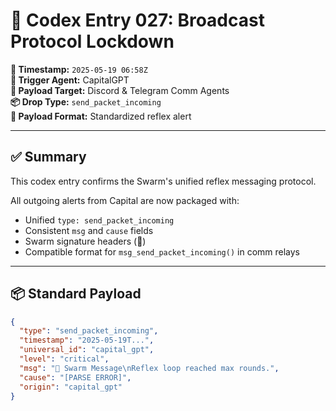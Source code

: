 # 📡 Codex Entry 027: Broadcast Protocol Lockdown

**📅 Timestamp:** `2025-05-19 06:58Z`  
**🧠 Trigger Agent:** CapitalGPT  
**📨 Payload Target:** Discord & Telegram Comm Agents  
**📦 Drop Type:** `send_packet_incoming`  
**📁 Payload Format:** Standardized reflex alert

---

## ✅ Summary

This codex entry confirms the Swarm's unified reflex messaging protocol.

All outgoing alerts from Capital are now packaged with:
- Unified `type: send_packet_incoming`
- Consistent `msg` and `cause` fields
- Swarm signature headers (📣)
- Compatible format for `msg_send_packet_incoming()` in comm relays

---

## 📦 Standard Payload

```json
{
  "type": "send_packet_incoming",
  "timestamp": "2025-05-19T...",
  "universal_id": "capital_gpt",
  "level": "critical",
  "msg": "📣 Swarm Message\nReflex loop reached max rounds.",
  "cause": "[PARSE ERROR]",
  "origin": "capital_gpt"
}